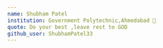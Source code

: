 ```yaml
---
name: Shubham Patel
institution: Government Polytechnic,Ahmedabad 🚩 
quote: Do your best ,leave rest to GOD
github_user: ShubhamPatel33
---
```

